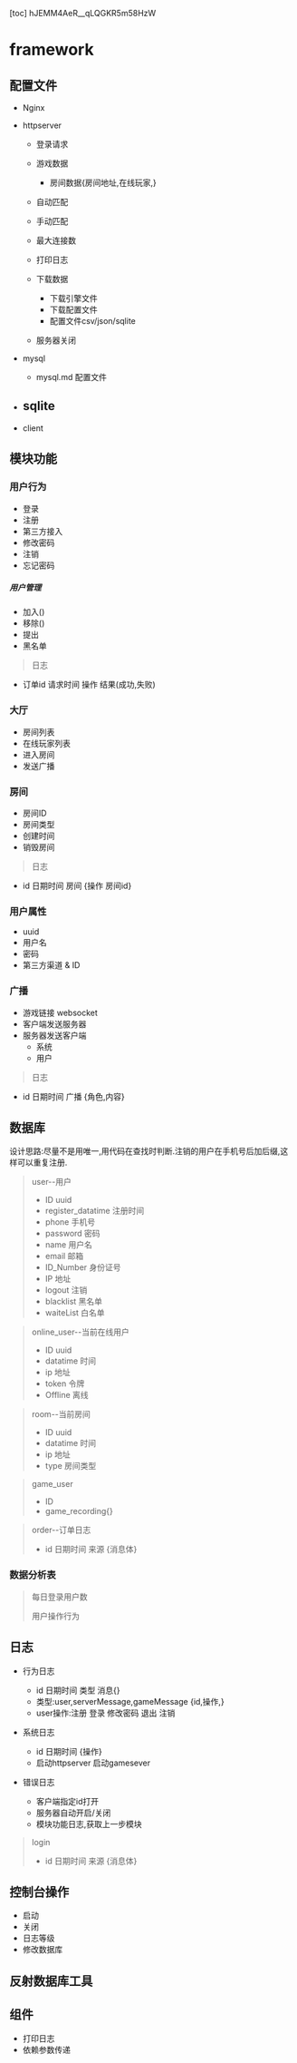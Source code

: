 [toc]
hJEMM4AeR__qLQGKR5m58HzW
# framework






## 配置文件

- Nginx
- httpserver
  
  - 登录请求
  - 游戏数据
    
    - 房间数据{房间地址,在线玩家,}
  - 自动匹配
  - 手动匹配
  - 最大连接数
  - 打印日志
  - 下载数据
    - 下载引擎文件
    - 下载配置文件
    - 配置文件csv/json/sqlite
  - 服务器关闭
- mysql
  - mysql.md 配置文件
- sqlite
  -  
- client





## 模块功能

### 用户行为
- 登录
- 注册
- 第三方接入
- 修改密码
- 注销
- 忘记密码

##### 用户管理
- 加入()
- 移除()
- 提出
- 黑名单

> 日志
- 订单id  请求时间  操作  结果(成功,失败)

### 大厅

- 房间列表
- 在线玩家列表
- 进入房间
- 发送广播

### 房间

- 房间ID
- 房间类型
- 创建时间
- 销毁房间

> 日志
- id  日期时间 房间 {操作  房间id}

### 用户属性
- uuid
- 用户名
- 密码
- 第三方渠道 & ID



### 广播
- 游戏链接 websocket
- 客户端发送服务器
- 服务器发送客户端
  - 系统
  - 用户

> 日志
- id 日期时间 广播 {角色,内容}


## 数据库
设计思路:尽量不是用唯一,用代码在查找时判断.注销的用户在手机号后加后缀,这样可以重复注册.

> user--用户
>- ID uuid
>- register_datatime 注册时间
>- phone 手机号
>- password 密码
>- name 用户名
>- email 邮箱
>- ID_Number 身份证号
>- IP 地址
>- logout 注销
>- blacklist 黑名单
>- waiteList 白名单

> online_user--当前在线用户
>- ID uuid
>- datatime 时间
>- ip 地址
>- token 令牌
>- Offline  离线

> room--当前房间
>- ID uuid
>- datatime 时间
>- ip 地址
>- type 房间类型

> game_user
>- ID
>- game_recording{}

> order--订单日志
>- id 日期时间 来源 {消息体}


### 数据分析表

>每日登录用户数
>
>用户操作行为

##  日志
- 行为日志
  - id 日期时间 类型 消息{}
  - 类型:user,serverMessage,gameMessage 
  {id,操作,}
  - user操作:注册 登录 修改密码 退出 注销 

- 系统日志
  - id 日期时间 {操作}
  - 启动httpserver 启动gamesever   
- 错误日志
  - 客户端指定id打开
  - 服务器自动开启/关闭
  - 模块功能日志,获取上一步模块

> login
>- id 日期时间 来源 {消息体}

## 控制台操作
- 启动
- 关闭
- 日志等级
- 修改数据库


## 反射数据库工具



## 组件
- 打印日志
- 依赖参数传递





